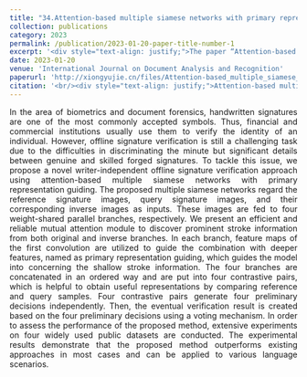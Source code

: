 ```yaml
---
title: "34.Attention-based multiple siamese networks with primary representation guiding for offline signature verification"
collection: publications
category: 2023
permalink: /publication/2023-01-20-paper-title-number-1
excerpt: '<div style="text-align: justify;">The paper “Attention-based multiple siamese networks with primary representation guiding for offline signature verification” presents a method with siamese networks and special modules. It outperforms others on multiple datasets in offline signature verification.</div>'
date: 2023-01-20
venue: 'International Journal on Document Analysis and Recognition'
paperurl: 'http://xiongyujie.cn/files/Attention-based_multiple_siamese_networks_with_primary_representation_guiding_for_offline_signature_verification.pdf'
citation: '<br/><div style="text-align: justify;">Attention-based multiple siamese networks with primary representation guiding for offline signature verification, Y.-J. Xiong*, S.-Y. Cheng, J.-X. Ren and Y.-J. Zhang, International Journal on Document Analysis and Recognition,2024,195–208</div>'
---
```


<div style="text-align: justify;">In the area of biometrics and document forensics, handwritten signatures are one of the most commonly accepted symbols. Thus, financial and commercial institutions usually use them to verify the identity of an individual. However, offline signature verification is still a challenging task due to the difficulties in discriminating the minute but significant details between genuine and skilled forged signatures. To tackle this issue, we propose a novel writer-independent offline signature verification approach using attention-based multiple siamese networks with primary representation guiding. The proposed multiple siamese networks regard the reference signature images, query signature images, and their corresponding inverse images as inputs. These images are fed to four weight-shared parallel branches, respectively. We present an efficient and reliable mutual attention module to discover prominent stroke information from both original and inverse branches. In each branch, feature maps of the first convolution are utilized to guide the combination with deeper features, named as primary representation guiding, which guides the model into concerning the shallow stroke information. The four branches are concatenated in an ordered way and are put into four contrastive pairs, which is helpful to obtain useful representations by comparing reference and query samples. Four contrastive pairs generate four preliminary decisions independently. Then, the eventual verification result is created based on the four preliminary decisions using a voting mechanism. In order to assess the performance of the proposed method, extensive experiments on four widely used public datasets are conducted. The experimental results demonstrate that the proposed method outperforms existing approaches in most cases and can be applied to various language scenarios.</div>

<br/>
